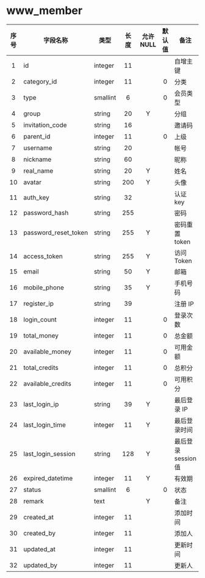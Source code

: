 www_member
==========
| 序号 | 字段名称 | 类型 | 长度 | 允许 NULL | 默认值 | 备注 | 
| :---: | --- | --- | :---: | :---: | :---: | --- | 
|  1 | id                   | integer  | 11  |   |   | 自增主键   | 
|  2 | category_id          | integer  | 11  |   | 0 | 分类         | 
|  3 | type                 | smallint | 6   |   | 0 | 会员类型   | 
|  4 | group                | string   | 20  | Y |   | 分组         | 
|  5 | invitation_code      | string   | 16  |   |   | 邀请码      | 
|  6 | parent_id            | integer  | 11  |   | 0 | 上级         | 
|  7 | username             | string   | 20  |   |   | 帐号         | 
|  8 | nickname             | string   | 60  |   |   | 昵称         | 
|  9 | real_name            | string   | 20  | Y |   | 姓名         | 
| 10 | avatar               | string   | 200 | Y |   | 头像         | 
| 11 | auth_key             | string   | 32  |   |   | 认证 key     | 
| 12 | password_hash        | string   | 255 |   |   | 密码         | 
| 13 | password_reset_token | string   | 255 | Y |   | 密码重置 token | 
| 14 | access_token         | string   | 255 | Y |   | 访问 Token   | 
| 15 | email                | string   | 50  | Y |   | 邮箱         | 
| 16 | mobile_phone         | string   | 35  | Y |   | 手机号码   | 
| 17 | register_ip          | string   | 39  |   |   | 注册 IP      | 
| 18 | login_count          | integer  | 11  |   | 0 | 登录次数   | 
| 19 | total_money          | integer  | 11  |   | 0 | 总金额      | 
| 20 | available_money      | integer  | 11  |   | 0 | 可用金额   | 
| 21 | total_credits        | integer  | 11  |   | 0 | 总积分      | 
| 22 | available_credits    | integer  | 11  |   | 0 | 可用积分   | 
| 23 | last_login_ip        | string   | 39  | Y |   | 最后登录 IP | 
| 24 | last_login_time      | integer  | 11  | Y |   | 最后登录时间 | 
| 25 | last_login_session   | string   | 128 | Y |   | 最后登录 session 值 | 
| 26 | expired_datetime     | integer  | 11  | Y |   | 有效期      | 
| 27 | status               | smallint | 6   |   | 0 | 状态         | 
| 28 | remark               | text     |     | Y |   | 备注         | 
| 29 | created_at           | integer  | 11  |   |   | 添加时间   | 
| 30 | created_by           | integer  | 11  |   |   | 添加人      | 
| 31 | updated_at           | integer  | 11  |   |   | 更新时间   | 
| 32 | updated_by           | integer  | 11  |   |   | 更新人      | 
